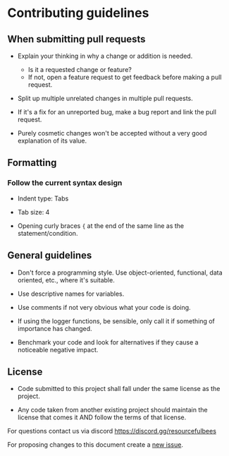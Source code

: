 # Contributing guidelines

## When submitting pull requests

* Explain your thinking in why a change or addition is needed.
    * Is it a requested change or feature?
    * If not, open a feature request to get feedback before making a pull request.

* Split up multiple unrelated changes in multiple pull requests.

* If it's a fix for an unreported bug, make a bug report and link the pull request.

* Purely cosmetic changes won't be accepted without a very good explanation of its value.

## Formatting

### Follow the current syntax design

* Indent type: Tabs

* Tab size: 4

* Opening curly braces `{` at the end of the same line as the statement/condition.

## General guidelines

* Don't force a programming style. Use object-oriented, functional, data oriented, etc., where it's suitable.

* Use descriptive names for variables.

* Use comments if not very obvious what your code is doing.

* If using the logger functions, be sensible, only call it if something of importance has changed.

* Benchmark your code and look for alternatives if they cause a noticeable negative impact.

## License

* Code submitted to this project shall fall under the same license as the project.

* Any code taken from another existing project should maintain the license that comes it AND follow the terms of that license.

For questions contact us via discord https://discord.gg/resourcefulbees

For proposing changes to this document create a [new issue](https://github.com/Team-Resourceful/ResourcefulBees/issues/new/choose).